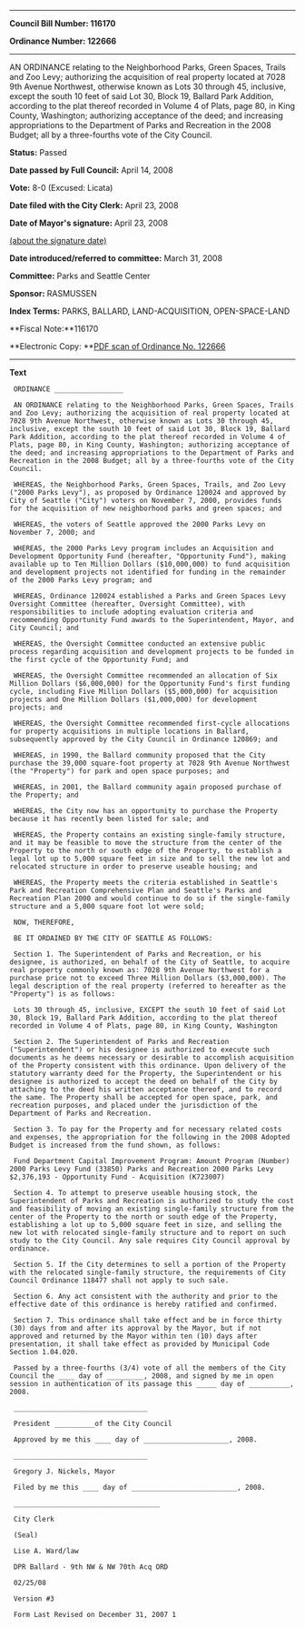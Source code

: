

********

**Council Bill Number: 116170**
   
**Ordinance Number: 122666**
********

 AN ORDINANCE relating to the Neighborhood Parks, Green Spaces, Trails and Zoo Levy; authorizing the acquisition of real property located at 7028 9th Avenue Northwest, otherwise known as Lots 30 through 45, inclusive, except the south 10 feet of said Lot 30, Block 19, Ballard Park Addition, according to the plat thereof recorded in Volume 4 of Plats, page 80, in King County, Washington; authorizing acceptance of the deed; and increasing appropriations to the Department of Parks and Recreation in the 2008 Budget; all by a three-fourths vote of the City Council.

**Status:** Passed
   
**Date passed by Full Council:** April 14, 2008
   
**Vote:** 8-0 (Excused: Licata)
   
**Date filed with the City Clerk:** April 23, 2008
   
**Date of Mayor's signature:** April 23, 2008
   
[(about the signature date)](/~public/approvaldate.htm)
   
   
   
**Date introduced/referred to committee:** March 31, 2008
   
**Committee:** Parks and Seattle Center
   
**Sponsor:** RASMUSSEN
   
   
**Index Terms:** PARKS, BALLARD, LAND-ACQUISITION, OPEN-SPACE-LAND

**Fiscal Note:**116170

**Electronic Copy: **[PDF scan of Ordinance No. 122666](/~archives/Ordinances/Ord_122666.pdf)

********

**Text**
   
```
 ORDINANCE _________________

 AN ORDINANCE relating to the Neighborhood Parks, Green Spaces, Trails and Zoo Levy; authorizing the acquisition of real property located at 7028 9th Avenue Northwest, otherwise known as Lots 30 through 45, inclusive, except the south 10 feet of said Lot 30, Block 19, Ballard Park Addition, according to the plat thereof recorded in Volume 4 of Plats, page 80, in King County, Washington; authorizing acceptance of the deed; and increasing appropriations to the Department of Parks and Recreation in the 2008 Budget; all by a three-fourths vote of the City Council.

 WHEREAS, the Neighborhood Parks, Green Spaces, Trails, and Zoo Levy ("2000 Parks Levy"), as proposed by Ordinance 120024 and approved by City of Seattle ("City") voters on November 7, 2000, provides funds for the acquisition of new neighborhood parks and green spaces; and

 WHEREAS, the voters of Seattle approved the 2000 Parks Levy on November 7, 2000; and

 WHEREAS, the 2000 Parks Levy program includes an Acquisition and Development Opportunity Fund (hereafter, "Opportunity Fund"), making available up to Ten Million Dollars ($10,000,000) to fund acquisition and development projects not identified for funding in the remainder of the 2000 Parks Levy program; and

 WHEREAS, Ordinance 120024 established a Parks and Green Spaces Levy Oversight Committee (hereafter, Oversight Committee), with responsibilities to include adopting evaluation criteria and recommending Opportunity Fund awards to the Superintendent, Mayor, and City Council; and

 WHEREAS, the Oversight Committee conducted an extensive public process regarding acquisition and development projects to be funded in the first cycle of the Opportunity Fund; and

 WHEREAS, the Oversight Committee recommended an allocation of Six Million Dollars ($6,000,000) for the Opportunity Fund's first funding cycle, including Five Million Dollars ($5,000,000) for acquisition projects and One Million Dollars ($1,000,000) for development projects; and

 WHEREAS, the Oversight Committee recommended first-cycle allocations for property acquisitions in multiple locations in Ballard, subsequently approved by the City Council in Ordinance 120869; and

 WHEREAS, in 1990, the Ballard community proposed that the City purchase the 39,000 square-foot property at 7028 9th Avenue Northwest (the "Property") for park and open space purposes; and

 WHEREAS, in 2001, the Ballard community again proposed purchase of the Property; and

 WHEREAS, the City now has an opportunity to purchase the Property because it has recently been listed for sale; and

 WHEREAS, the Property contains an existing single-family structure, and it may be feasible to move the structure from the center of the Property to the north or south edge of the Property, to establish a legal lot up to 5,000 square feet in size and to sell the new lot and relocated structure in order to preserve useable housing; and

 WHEREAS, the Property meets the criteria established in Seattle's Park and Recreation Comprehensive Plan and Seattle's Parks and Recreation Plan 2000 and would continue to do so if the single-family structure and a 5,000 square foot lot were sold;

 NOW, THEREFORE,

 BE IT ORDAINED BY THE CITY OF SEATTLE AS FOLLOWS:

 Section 1. The Superintendent of Parks and Recreation, or his designee, is authorized, on behalf of the City of Seattle, to acquire real property commonly known as: 7028 9th Avenue Northwest for a purchase price not to exceed Three Million Dollars ($3,000,000). The legal description of the real property (referred to hereafter as the "Property") is as follows:

 Lots 30 through 45, inclusive, EXCEPT the south 10 feet of said Lot 30, Block 19, Ballard Park Addition, according to the plat thereof recorded in Volume 4 of Plats, page 80, in King County, Washington

 Section 2. The Superintendent of Parks and Recreation ("Superintendent") or his designee is authorized to execute such documents as he deems necessary or desirable to accomplish acquisition of the Property consistent with this ordinance. Upon delivery of the statutory warranty deed for the Property, the Superintendent or his designee is authorized to accept the deed on behalf of the City by attaching to the deed his written acceptance thereof, and to record the same. The Property shall be accepted for open space, park, and recreation purposes, and placed under the jurisdiction of the Department of Parks and Recreation.

 Section 3. To pay for the Property and for necessary related costs and expenses, the appropriation for the following in the 2008 Adopted Budget is increased from the fund shown, as follows:

 Fund Department Capital Improvement Program: Amount Program (Number) 2000 Parks Levy Fund (33850) Parks and Recreation 2000 Parks Levy $2,376,193 - Opportunity Fund - Acquisition (K723007)

 Section 4. To attempt to preserve useable housing stock, the Superintendent of Parks and Recreation is authorized to study the cost and feasibility of moving an existing single-family structure from the center of the Property to the north or south edge of the Property, establishing a lot up to 5,000 square feet in size, and selling the new lot with relocated single-family structure and to report on such study to the City Council. Any sale requires City Council approval by ordinance.

 Section 5. If the City determines to sell a portion of the Property with the relocated single-family structure, the requirements of City Council Ordinance 118477 shall not apply to such sale.

 Section 6. Any act consistent with the authority and prior to the effective date of this ordinance is hereby ratified and confirmed.

 Section 7. This ordinance shall take effect and be in force thirty (30) days from and after its approval by the Mayor, but if not approved and returned by the Mayor within ten (10) days after presentation, it shall take effect as provided by Municipal Code Section 1.04.020.

 Passed by a three-fourths (3/4) vote of all the members of the City Council the ____ day of _________, 2008, and signed by me in open session in authentication of its passage this _____ day of __________, 2008.

 _________________________________

 President __________of the City Council

 Approved by me this ____ day of _____________________, 2008.

 _________________________________

 Gregory J. Nickels, Mayor

 Filed by me this ____ day of __________________________, 2008.

 ____________________________________

 City Clerk

 (Seal)

 Lise A. Ward/law

 DPR Ballard - 9th NW & NW 70th Acq ORD

 02/25/08

 Version #3

 Form Last Revised on December 31, 2007 1

```
